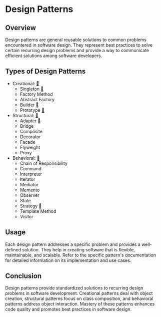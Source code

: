 # Design Patterns

## Overview

Design patterns are general reusable solutions to common problems encountered in software design. They represent best
practices to solve certain recurring design problems and provide a way to communicate efficient solutions among software
developers.

## Types of Design Patterns

- Creational: [🔗](./src/creational)
    - Singleton [🔗](./src/creational/singleton)
    - Factory Method
    - Abstract Factory
    - Builder  [🔗](./src/creational/builder)
    - Prototype  [🔗](./src/creational/prototype)
- Structural:  [🔗](./src/structural)
    - Adapter  [🔗](./src/structural/adapter)
    - Bridge
    - Composite
    - Decorator
    - Facade
    - Flyweight
    - Proxy
- Behavioral: [🔗](./src/behavioral)
    - Chain of Responsibility
    - Command
    - Interpreter
    - Iterator
    - Mediator
    - Memento
    - Observer
    - State
    - Strategy [🔗](./src/behavioral/strategy)
    - Template Method
    - Visitor

## Usage

Each design pattern addresses a specific problem and provides a well-defined solution. They help in creating software
that is flexible, maintainable, and scalable.
Refer to the specific pattern's documentation for detailed information on its implementation and use cases.

## Conclusion

Design patterns provide standardized solutions to recurring design problems in software development. Creational patterns
deal with object creation, structural patterns focus on class composition, and behavioral patterns address object
interaction. Mastery of these patterns enhances code quality and promotes best practices in software design.